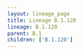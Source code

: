 ```yaml
---
layout: lineage_page
title: Lineage B.1.120
lineage: B.1.120
parent: B.1
children: ['B.1.120']
---
```

